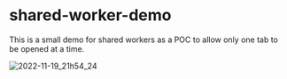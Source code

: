 # shared-worker-demo

This is a small demo for shared workers as a POC to allow only one tab to be opened at a time.

![2022-11-19_21h54_24](https://user-images.githubusercontent.com/75068341/202861156-bf31e574-6c65-4897-87a0-9fd9acc7d190.gif)
